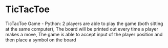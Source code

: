 # TicTacToe
TicTacToe Game - Python: 2 players are able to play the game (both sitting at the same computer), The board will be printed out every time a player makes a move, The game is able to accept input of the player position and then place a symbol on the board
